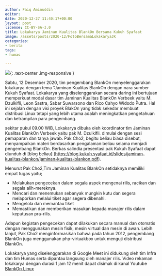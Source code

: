 ```yaml
---
author: Faiq Aminuddin
editor: 
date: 2020-12-27 11:40:17+00:00
layout: post
license: CC-BY-SA-3.0
title: Lokakarya Jaminan Kualitas BlankOn Bersama Kukuh Syafaat
image: /assets/posts/2020-12/FotoBersamaLokakaryaJK
categories:
- berita
tags:
- humas

---
```


![](/assets/posts/2020-12/FotoBersamaLokakaryaJK){: .text-center .img-responsive }

Sabtu, 12 Desember 2020, tim pengembang BlankOn menyelenggarakan lokakarya dengan tema "Jaminan Kualitas BlankOn dengan nara sumber Kukuh Syafaat. Lokakarya yang diselenggarakan secara daring ini bertujuan memperkuat modal dasar tim Jaminan Kualitas BlankOn Verbeek yaitu M. Dzulkifli, Leon Sastra, Sabar Suwarsono dan Rico Cahyo Widodo Putra. Hal ini sejalan dengan visi proyek BlakOn yang tidak sekedar membuat distribusi Linux tetapi yang lebih utama adalah meningkatkan pengetahuan dan ketrampilan para pengembang.

sekitar pukul 09.00 WIB, Lokakarya dibuka oleh koordinator tim Jaminan Kualitas BlankOn Verbeek yaitu pak M. Dzulkifli. dimulai  dengan sesi pemaparan dan tanya jawab. Pak Cho2, begitu beliau biasa disebut, menyampaikan materi berdasarkan pengalaman beliau selama menjadi pengembang BlankOn. Berkas salindia presentasi pak Kukuh Syafaat dapat diunduh di [blog beliau] (https://blog.kukuh.syafaat.id/slides/jaminan-kualitas-blankon/jaminan-kualitas-blankon.pdf).

Menurut Pak Cho2,Tim Jaminan Kualitas BlankOn setidaknya memiliki empat tugas yaitu;
- Melakukan pengecekan dalam segala aspek mengenai rilis, racikan dan segala alih-mereknya.
- Mencari dan menemukan sebanyak mungkin kutu dan segera melaporkan melalui tiket agar segera dibenahi.
- Mengelola dan memantau tiket
- Memastikan dan memberikan masukan kepada manajer rilis dalam keputusan pra-rilis.

Adapun kegiatan pengecekan dapat dilakukan secara manual dan otomatis dengan menggunakan mesin fisik, mesin virtual dan mesin di awan. Lebih lanjut, Pak Cho2 menginformasikan bahwa pada tahun 2012, pengembang BlankOn juga menggunakan php-virtuakbox untuk menguji distribusi BlankOn.

Lokakarya yang diselenggarakan di Google Meet ini didukung oleh tim Infra dan tim Humas serta dipantau langsung oleh manajer rilis. Video rekaman lokakarya dengan durasi 1 jam 12 menit dapat disimak di kanal Youtube [BlankOn Linux](https://www.youtube.com/watch?v=xZ8a16_KYkY)

